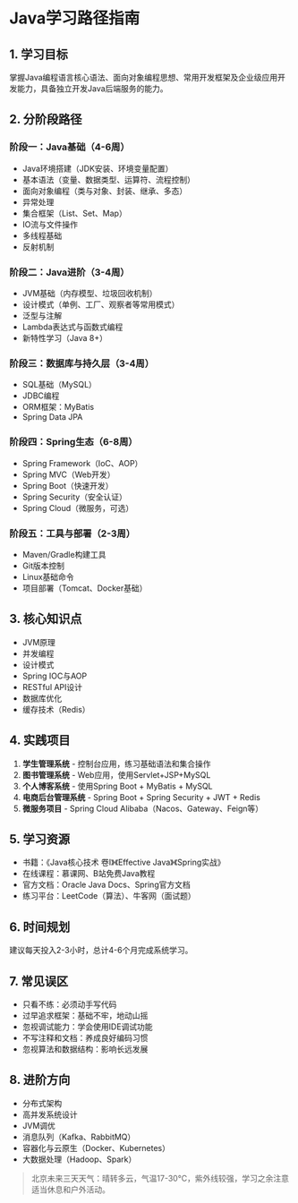 # Java学习路径指南

## 1. 学习目标
掌握Java编程语言核心语法、面向对象编程思想、常用开发框架及企业级应用开发能力，具备独立开发Java后端服务的能力。

## 2. 分阶段路径

### 阶段一：Java基础（4-6周）
- Java环境搭建（JDK安装、环境变量配置）
- 基本语法（变量、数据类型、运算符、流程控制）
- 面向对象编程（类与对象、封装、继承、多态）
- 异常处理
- 集合框架（List、Set、Map）
- IO流与文件操作
- 多线程基础
- 反射机制

### 阶段二：Java进阶（3-4周）
- JVM基础（内存模型、垃圾回收机制）
- 设计模式（单例、工厂、观察者等常用模式）
- 泛型与注解
- Lambda表达式与函数式编程
- 新特性学习（Java 8+）

### 阶段三：数据库与持久层（3-4周）
- SQL基础（MySQL）
- JDBC编程
- ORM框架：MyBatis
- Spring Data JPA

### 阶段四：Spring生态（6-8周）
- Spring Framework（IoC、AOP）
- Spring MVC（Web开发）
- Spring Boot（快速开发）
- Spring Security（安全认证）
- Spring Cloud（微服务，可选）

### 阶段五：工具与部署（2-3周）
- Maven/Gradle构建工具
- Git版本控制
- Linux基础命令
- 项目部署（Tomcat、Docker基础）

## 3. 核心知识点
- JVM原理
- 并发编程
- 设计模式
- Spring IOC与AOP
- RESTful API设计
- 数据库优化
- 缓存技术（Redis）

## 4. 实践项目
1. **学生管理系统** - 控制台应用，练习基础语法和集合操作
2. **图书管理系统** - Web应用，使用Servlet+JSP+MySQL
3. **个人博客系统** - 使用Spring Boot + MyBatis + MySQL
4. **电商后台管理系统** - Spring Boot + Spring Security + JWT + Redis
5. **微服务项目** - Spring Cloud Alibaba（Nacos、Gateway、Feign等）

## 5. 学习资源
- 书籍：《Java核心技术 卷I》《Effective Java》《Spring实战》
- 在线课程：慕课网、B站免费Java教程
- 官方文档：Oracle Java Docs、Spring官方文档
- 练习平台：LeetCode（算法）、牛客网（面试题）

## 6. 时间规划
建议每天投入2-3小时，总计4-6个月完成系统学习。

## 7. 常见误区
- 只看不练：必须动手写代码
- 过早追求框架：基础不牢，地动山摇
- 忽视调试能力：学会使用IDE调试功能
- 不写注释和文档：养成良好编码习惯
- 忽视算法和数据结构：影响长远发展

## 8. 进阶方向
- 分布式架构
- 高并发系统设计
- JVM调优
- 消息队列（Kafka、RabbitMQ）
- 容器化与云原生（Docker、Kubernetes）
- 大数据处理（Hadoop、Spark）

> 北京未来三天天气：晴转多云，气温17-30°C，紫外线较强，学习之余注意适当休息和户外活动。